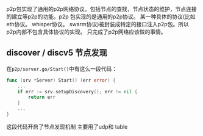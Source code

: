 p2p包实现了通用的p2p网络协议。包括节点的查找，节点状态的维护，节点连接的建立等p2p的功能。p2p 包实现的是通用的p2p协议。 某一种具体的协议(比如eth协议。 whisper协议。 swarm协议)被封装成特定的接口注入p2p包。所以p2p内部不包含具体协议的实现。 只完成了p2p网络应该做的事情。

## discover / discv5 节点发现
在`p2p/server.go/Start()`中有这么一段代码：
```go
func (srv *Server) Start() (err error) {
	...
    if err := srv.setupDiscovery(); err != nil {
        return err
    }
	...
}
```

这段代码开启了节点发现机制  主要用了udp和 table










































